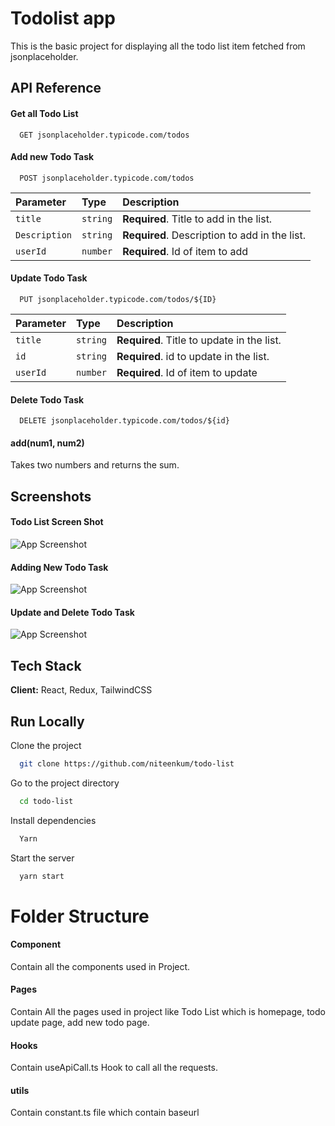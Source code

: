 # Todolist app

This is the basic project for displaying all the todo list item fetched from jsonplaceholder. 




## API Reference

#### Get all Todo List

```https
  GET jsonplaceholder.typicode.com/todos
```

#### Add new Todo Task

```https
  POST jsonplaceholder.typicode.com/todos
```

| Parameter | Type     | Description                       |
| :-------- | :------- | :-------------------------------- |
| `title`      | `string` | **Required**.  Title to add in the list. |
| `Description`      | `string` | **Required**. Description to add in the list. |
| `userId`      | `number` | **Required**. Id of item to add |

#### Update Todo Task
```https
  PUT jsonplaceholder.typicode.com/todos/${ID}
```
| Parameter | Type     | Description                       |
| :-------- | :------- | :-------------------------------- |
| `title`      | `string` | **Required**.  Title to update in the list. |
| `id`      | `string` | **Required**. id to update in the list. |
| `userId`      | `number` | **Required**. Id of item to update |

#### Delete Todo Task

```https
  DELETE jsonplaceholder.typicode.com/todos/${id}
```
#### add(num1, num2)

Takes two numbers and returns the sum.


## Screenshots

#### Todo List Screen Shot
![App Screenshot](https://snipboard.io/EeWR8J.jpg)

#### Adding New Todo Task
![App Screenshot](https://snipboard.io/t1yDn0.jpg)

#### Update and Delete Todo Task
![App Screenshot](https://snipboard.io/a0YdFP.jpg)
## Tech Stack

**Client:** React, Redux, TailwindCSS



## Run Locally

Clone the project

```bash
  git clone https://github.com/niteenkum/todo-list
```

Go to the project directory

```bash
  cd todo-list
```

Install dependencies

```bash
  Yarn
```

Start the server

```bash
  yarn start
```

# Folder Structure

#### Component
Contain all the components used in Project.

#### Pages
Contain All the pages used in project like Todo List which is homepage,
todo update page, add new todo page.

#### Hooks

Contain useApiCall.ts Hook to call all the requests.

#### utils
Contain constant.ts file which contain baseurl 

